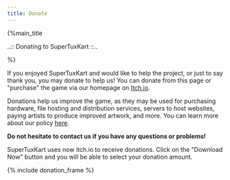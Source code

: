 ```yaml
---
title: Donate
---
```

{%main_title

..:: Donating to SuperTuxKart ::..

%}

If you enjoyed SuperTuxKart and would like to help the project, or just to say thank you, you may donate to help us! You can donate from this page or "purchase" the game via our homepage on [Itch.io](https://supertuxkart.itch.io/supertuxkart).

Donations help us improve the game, as they may be used for purchasing hardware, file hosting and distribution services, servers to host websites, paying artists to produce improved artwork, and more. You can learn more about our policy [here](Donation_Policy).

**Do not hesitate to contact us if you have any questions or problems!**

SuperTuxKart uses now itch.io to receive donations. Click on the "Download Now" button and you will be able to select your donation amount.

{% include donation_frame %}
